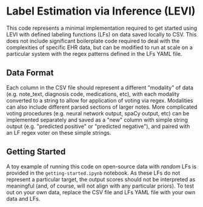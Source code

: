 # Label Estimation via Inference (LEVI)
This code represents a minimal implementation required to get started using LEVI with defined labeling functions (LFs) on data saved locally to CSV.  This does not include significant boilerplate code required to deal with the complexities of specific EHR data, but can be modified to run at scale on a particular system with the regex patterns defined in the LFs YAML file.

## Data Format
Each column in the CSV file should represent a different "modality" of data (e.g. note_text, diagnosis code, medications, etc), with each modality converted to a string to allow for application of voting via regex.  Modalities can also include different parsed sections of larger notes.  More complicated voting procedures (e.g. neural network output, spaCy output, etc) can be implemented separately and saved as a "new" column with simple string output (e.g. "predicted positive" or "predicted negative"), and paired with an LF regex voter on these simple strings.

## Getting Started
A toy example of running this code on open-source data with *random* LFs is provided in the `getting-started.ipynb` notebook.  As these LFs do not represent a particular target, the output scores should not be interpreted as meaningful (and, of course, will not align with any particular priors). To test out on your own data, replace the CSV file and LFs YAML file with your own data and LFs.